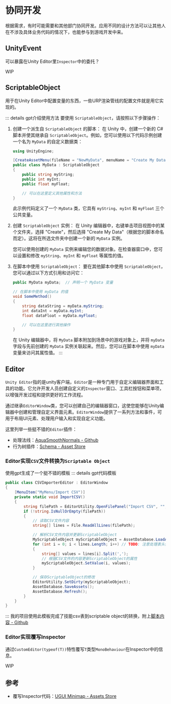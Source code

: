 # 协同开发

根据需求，有时可能需要和其他部门协同开发。应用不同的设计方法可以让其他人在不涉及具体业务代码的情况下，也能参与到游戏开发中来。

## UnityEvent

可以暴露在Unity Editor里`Inspector`中的委托？

WIP

## ScriptableObject

用于在Unity Editor中配置变量的东西，一些URP渲染管线的配置文件就是用它实现的。

::: details gpt介绍使用方法
要使用 `ScriptableObject`，请按照以下步骤操作：

1. 创建一个派生自 `ScriptableObject` 的脚本：
   在 Unity 中，创建一个新的 C# 脚本并使其继承自 `ScriptableObject`。例如，您可以使用以下代码示例创建一个名为 `MyData` 的自定义数据类：

   ```csharp
   using UnityEngine;

   [CreateAssetMenu(fileName = "NewMyData", menuName = "Create My Data")]
   public class MyData : ScriptableObject
   {
       public string myString;
       public int myInt;
       public float myFloat;

       // 可以在这里定义其他属性和方法
   }
   ```

   此示例代码定义了一个 `MyData` 类，它具有 `myString`、`myInt` 和 `myFloat` 三个公共变量。

2. 创建 `ScriptableObject` 实例：
   在 Unity 编辑器中，右键单击项目视图中的某个文件夹，选择 "Create"，然后选择 "Create My Data"（根据您的脚本命名而定）。这将在所选文件夹中创建一个新的 `MyData` 实例。

   您可以使用创建的 `MyData` 实例来编辑您的数据对象。在检查器窗口中，您可以设置和修改 `myString`、`myInt` 和 `myFloat` 等属性的值。

3. 在脚本中使用 `ScriptableObject`：
   要在其他脚本中使用 `ScriptableObject`，您可以通过以下方式引用和访问它：

   ```csharp
   public MyData myData;  // 声明一个 MyData 变量

   // 在脚本中使用 myData 的值
   void SomeMethod()
   {
       string dataString = myData.myString;
       int dataInt = myData.myInt;
       float dataFloat = myData.myFloat;

       // 可以在这里进行其他操作
   }
   ```

   在 Unity 编辑器中，将 `MyData` 脚本附加到场景中的游戏对象上，并将 `myData` 字段与先前创建的 `MyData` 实例关联起来。然后，您可以在脚本中使用 `myData` 变量来访问其属性值。
:::

## Editor

`Unity Editor`指的是unity客户端，`Editor`是一种专门用于自定义编辑器界面和工具的功能。它允许开发人员创建自定义的`Inspector`窗口、工具栏按钮和菜单项，以增强开发过程和提供更好的工作流程。

通过继承`EditorWindow`类，您可以创建自己的编辑器窗口，这使您能够在Unity编辑器中创建和管理自定义界面元素。`EditorWindow`提供了一系列方法和事件，可用于布局UI元素、处理用户输入和实现自定义功能。

这里列举一些挺不错的`Editor`插件：
- 处理法线：[AquaSmoothNormals - Github](https://github.com/DumoeDss/AquaSmoothNormals)
- 行为树插件：[Schema - Asset Store](https://assetstore.unity.com/packages/tools/behavior-ai/schema-200876)

### Editor实现`CSV`文件转换为`Scriptable Object`

使用gpt生成了一个挺不错的模板
::: details gpt代码模板
```cs
public class CSVImporterEditor : EditorWindow
{
    [MenuItem("MyMenu/Import CSV")]
    private static void ImportCSV()
    {
        string filePath = EditorUtility.OpenFilePanel("Import CSV", "", "csv");
        if (!string.IsNullOrEmpty(filePath))
        {
            // 读取CSV文件内容
            string[] lines = File.ReadAllLines(filePath);

            // 解析CSV文件内容并更新ScriptableObject
            MyScriptableObject myScriptableObject = AssetDatabase.LoadAssetAtPath<MyScriptableObject>("Assets/Path/To/Your/ScriptableObject.asset");
            for (int i = 0; i < lines.Length; i++) // TODO: 注意处理表头信息哦
            {
                string[] values = lines[i].Split(',');
                // 根据CSV文件的内容更新ScriptableObject的属性
                myScriptableObject.SetValue(i, values);
            }

            // 保存ScriptableObject的修改
            EditorUtility.SetDirty(myScriptableObject);
            AssetDatabase.SaveAssets();
            AssetDatabase.Refresh();
        }
    }
}
```
::: 
我的项目使用此模板完成了技能csv表到scriptable object的转换，附上[脚本内容 - Github](https://github.com/Unarimit/my-topdown-shooting-game/commit/ab0c3746797ad078d1a86032eda3569c221b80ac#diff-d76776d5cbe58bd51383b9709d4de327fd0e2cefb86dbaffeac814c4e5d4e5d2)


### Editor实现覆写Inspector

通过`CustomEditor(typeof(T))`特性覆写`T`类型`MonoBehaviour`在Inspector中的信息。

WIP

## 参考
- 覆写Inspector代码：[UGUI Minimap - Assets Store](https://assetstore.unity.com/packages/tools/gui/ugui-minimap-32874)
